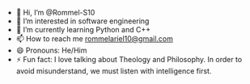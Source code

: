 - 👋 Hi, I’m @Rommel-S10
- 👀 I’m interested in software engineering
- 🌱 I’m currently learning Python and C++
- 📫 How to reach me rommelariel10@gmail.com
- 😄 Pronouns: He/Him
- ⚡ Fun fact: I love talking about Theology and Philosophy. In order to avoid misunderstand, we must listen with intelligence first.
